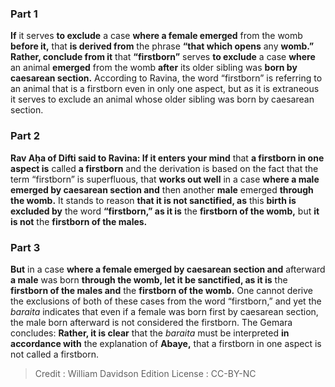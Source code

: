 
### Part 1
<b>If</b> it serves <b>to exclude</b> a case <b>where a female emerged</b> from the womb <b>before it,</b> that <b>is derived from</b> the phrase <b>“that which opens</b> any <b>womb.” Rather, conclude from it</b> that <b>“firstborn”</b> serves <b>to exclude</b> a case <b>where</b> an animal <b>emerged</b> from the womb <b>after</b> its older sibling was <b>born by caesarean section.</b> According to Ravina, the word “firstborn” is referring to an animal that is a firstborn even in only one aspect, but as it is extraneous it serves to exclude an animal whose older sibling was born by caesarean section.

### Part 2
<b>Rav Aḥa of Difti said to Ravina: If it enters your mind</b> that <b>a firstborn in one aspect is</b> called <b>a firstborn</b> and the derivation is based on the fact that the term “firstborn” is superfluous, that <b>works out well</b> in a case <b>where a male emerged by caesarean section and</b> then another <b>male</b> emerged <b>through the womb.</b> It stands to reason <b>that it is not sanctified, as</b> this <b>birth is excluded by</b> the word <b>“firstborn,” as it is</b> the <b>firstborn of the womb,</b> but <b>it is not</b> the <b>firstborn of the males.</b>

### Part 3
<b>But</b> in a case <b>where a female emerged by caesarean section and</b> afterward <b>a male</b> was born <b>through the womb, let it be sanctified, as it is</b> the <b>firstborn of the males and</b> the <b>firstborn of the womb.</b> One cannot derive the exclusions of both of these cases from the word “firstborn,” and yet the <i>baraita</i> indicates that even if a female was born first by caesarean section, the male born afterward is not considered the firstborn. The Gemara concludes: <b>Rather, it is clear</b> that the <i>baraita</i> must be interpreted <b>in accordance with</b> the explanation of <b>Abaye,</b> that a firstborn in one aspect is not called a firstborn.

>Credit : William Davidson Edition
>License : CC-BY-NC
